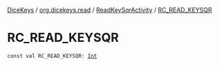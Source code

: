 [DiceKeys](../../index.md) / [org.dicekeys.read](../index.md) / [ReadKeySqrActivity](index.md) / [RC_READ_KEYSQR](./-r-c_-r-e-a-d_-k-e-y-s-q-r.md)

# RC_READ_KEYSQR

`const val RC_READ_KEYSQR: `[`Int`](https://kotlinlang.org/api/latest/jvm/stdlib/kotlin/-int/index.html)